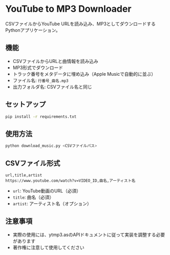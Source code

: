 # YouTube to MP3 Downloader

CSVファイルからYouTube URLを読み込み、MP3としてダウンロードするPythonアプリケーション。

## 機能

- CSVファイルからURLと曲情報を読み込み
- MP3形式でダウンロード
- トラック番号をメタデータに埋め込み（Apple Musicで自動的に並ぶ）
- ファイル名: `行番号_曲名.mp3`
- 出力フォルダ名: CSVファイル名と同じ

## セットアップ

```bash
pip install -r requirements.txt
```

## 使用方法

```bash
python download_music.py <CSVファイルパス>
```

## CSVファイル形式

```csv
url,title,artist
https://www.youtube.com/watch?v=VIDEO_ID,曲名,アーティスト名
```

- `url`: YouTube動画のURL（必須）
- `title`: 曲名（必須）
- `artist`: アーティスト名（オプション）

## 注意事項

- 実際の使用には、ytmp3.asのAPIドキュメントに従って実装を調整する必要があります
- 著作権に注意して使用してください